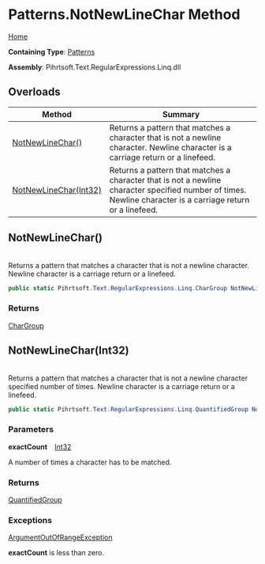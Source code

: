 # Patterns\.NotNewLineChar Method

[Home](../../../../../../README.md)

**Containing Type**: [Patterns](../README.md)

**Assembly**: Pihrtsoft\.Text\.RegularExpressions\.Linq\.dll

## Overloads

| Method | Summary |
| ------ | ------- |
| [NotNewLineChar()](#Pihrtsoft_Text_RegularExpressions_Linq_Patterns_NotNewLineChar) | Returns a pattern that matches a character that is not a newline character\. Newline character is a carriage return or a linefeed\. |
| [NotNewLineChar(Int32)](#Pihrtsoft_Text_RegularExpressions_Linq_Patterns_NotNewLineChar_System_Int32_) | Returns a pattern that matches a character that is not a newline character specified number of times\. Newline character is a carriage return or a linefeed\. |

## NotNewLineChar\(\) <a name="Pihrtsoft_Text_RegularExpressions_Linq_Patterns_NotNewLineChar"></a>

\
Returns a pattern that matches a character that is not a newline character\. Newline character is a carriage return or a linefeed\.

```csharp
public static Pihrtsoft.Text.RegularExpressions.Linq.CharGroup NotNewLineChar()
```

### Returns

[CharGroup](../../CharGroup/README.md)

## NotNewLineChar\(Int32\) <a name="Pihrtsoft_Text_RegularExpressions_Linq_Patterns_NotNewLineChar_System_Int32_"></a>

\
Returns a pattern that matches a character that is not a newline character specified number of times\. Newline character is a carriage return or a linefeed\.

```csharp
public static Pihrtsoft.Text.RegularExpressions.Linq.QuantifiedGroup NotNewLineChar(int exactCount)
```

### Parameters

**exactCount** &ensp; [Int32](https://docs.microsoft.com/en-us/dotnet/api/system.int32)

A number of times a character has to be matched\.

### Returns

[QuantifiedGroup](../../QuantifiedGroup/README.md)

### Exceptions

[ArgumentOutOfRangeException](https://docs.microsoft.com/en-us/dotnet/api/system.argumentoutofrangeexception)

**exactCount** is less than zero\.

